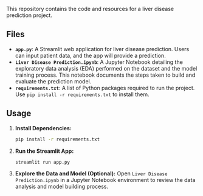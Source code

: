 This repository contains the code and resources for a liver disease prediction project.

## Files

*   **`app.py`**: A Streamlit web application for liver disease prediction.  Users can input patient data, and the app will provide a prediction.
*   **`Liver Disease Prediction.ipynb`**: A Jupyter Notebook detailing the exploratory data analysis (EDA) performed on the dataset and the model training process.  This notebook documents the steps taken to build and evaluate the prediction model.
*   **`requirements.txt`**: A list of Python packages required to run the project. Use `pip install -r requirements.txt` to install them.

## Usage

1.  **Install Dependencies:**
    ```bash
    pip install -r requirements.txt
    ```
2.  **Run the Streamlit App:**
    ```bash
    streamlit run app.py
    ```
3.  **Explore the Data and Model (Optional):** Open `Liver Disease Prediction.ipynb` in a Jupyter Notebook environment to review the data analysis and model building process.
